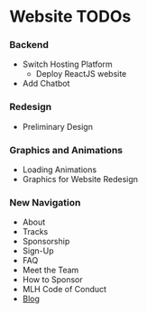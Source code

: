 # Website TODOs
### Backend
- Switch Hosting Platform
    - Deploy ReactJS website
- Add Chatbot

### Redesign
- Preliminary Design

### Graphics and Animations
- Loading Animations
- Graphics for Website Redesign

### New Navigation
- About
- Tracks
- Sponsorship
- Sign-Up
- FAQ
- Meet the Team
- How to Sponsor
- MLH Code of Conduct
- [Blog](web/blog/TODO.md)
